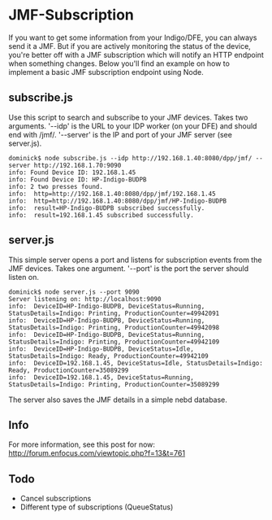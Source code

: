 # JMF-Subscription
If you want to get some information from your Indigo/DFE, you can always send it a JMF. But if you are actively monitoring the status of the device, you're better off with a JMF subscription which will notify an HTTP endpoint when something changes. Below you'll find an example on how to implement a basic JMF subscription endpoint using Node.

## subscribe.js
Use this script to search and subscribe to your JMF devices. Takes two arguments. '--idp' is the URL to your IDP worker (on your DFE) and should end with /jmf/. '--server' is the IP and port of your JMF server (see server.js).

```
dominick$ node subscribe.js --idp http://192.168.1.40:8080/dpp/jmf/ --server http://192.168.1.70:9090
info: Found Device ID: 192.168.1.45
info: Found Device ID: HP-Indigo-BUDPB
info: 2 two presses found.
info:  http=http://192.168.1.40:8080/dpp/jmf/192.168.1.45
info:  http=http://192.168.1.40:8080/dpp/jmf/HP-Indigo-BUDPB
info:  result=HP-Indigo-BUDPB subscribed successfully.
info:  result=192.168.1.45 subscribed successfully.
```

## server.js
This simple server opens a port and listens for subscription events from the JMF devices. Takes one argument. '--port' is the port the server should listen on.

```
dominick$ node server.js --port 9090
Server listening on: http://localhost:9090
info:  DeviceID=HP-Indigo-BUDPB, DeviceStatus=Running, StatusDetails=Indigo: Printing, ProductionCounter=49942091
info:  DeviceID=HP-Indigo-BUDPB, DeviceStatus=Running, StatusDetails=Indigo: Printing, ProductionCounter=49942098
info:  DeviceID=HP-Indigo-BUDPB, DeviceStatus=Running, StatusDetails=Indigo: Printing, ProductionCounter=49942109
info:  DeviceID=HP-Indigo-BUDPB, DeviceStatus=Idle, StatusDetails=Indigo: Ready, ProductionCounter=49942109
info:  DeviceID=192.168.1.45, DeviceStatus=Idle, StatusDetails=Indigo: Ready, ProductionCounter=35089299
info:  DeviceID=192.168.1.45, DeviceStatus=Running, StatusDetails=Indigo: Printing, ProductionCounter=35089299

```

The server also saves the JMF details in a simple nebd database.

## Info
For more information, see this post for now: http://forum.enfocus.com/viewtopic.php?f=13&t=761

## Todo
- Cancel subscriptions
- Different type of subscriptions (QueueStatus)

